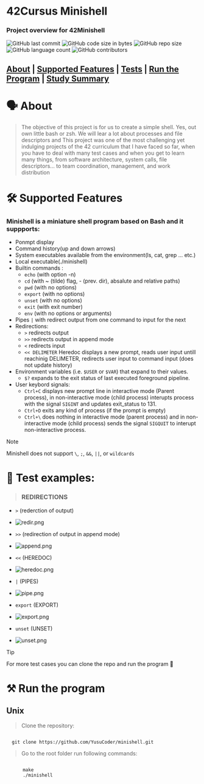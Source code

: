 # 42Cursus Minishell

### Project overview for 42Minishell 
![GitHub last commit](https://img.shields.io/github/last-commit/YusuCoder/minishell)
![GitHub code size in bytes](https://img.shields.io/github/languages/code-size/YusuCoder/minishell)
![GitHub repo size](https://img.shields.io/github/repo-size/YusuCoder/minishell)
![GitHub language count](https://img.shields.io/github/languages/count/YusuCoder/minishell)
![GitHub contributors](https://img.shields.io/github/contributors/YusuCoder/minishell)

## [About](#about) | [Supported Features](#supported-features) | [Tests](#test-examples) | [Run the Program](#run-the-program) | [Study Summary](#study-summary)


# :speaking_head: About
> The objective of this project is for us to create a simple shell. Yes, out own little bash or zsh. We will lear a lot about processes and file descriptors and This project was one of the most challenging yet
  indulging projects of the 42 curriculum that I have faced so far, when you have to deal with many test cases and when you get to learn many things, from software architecture, system calls, file descriptors… to team coordination, management, and work distribution

# :hammer_and_wrench: Supported Features

### Minishell is a miniature shell program based on Bash and it suppports:
- Ponmpt display
- Command history(up and down arrows)
- System executables available from the environment(ls, cat, grep ... etc.)
- Local executable(./minishell)
- Builtin commands :
   - `echo` (with option -n)
   - `cd` (with ~ (tilde) flag, - (prev. dir), absalute and relative paths)
   - `pwd` (with no options)
   - `export` (with no options)
   - `unset` (with no options)
   - `exit` (with exit number)
   - `env` (with no options or arguments)
- Pipes `|` with redirect output from one command to input for the next
- Redirections:
     - `>` redirects output
     - `>>` redirects output in append mode
     - `<` redirects input
     - `<< DELIMETER` Heredoc displays a new prompt, reads user input untill reachinig DELIMETER, redirects user input to command input (does not update history)
- Environment variables (i.e. `$USER` or `$VAR`) that expand to their values.
    - `$?` expands to the exit status of last executed foreground pipeline.
- User keybord signals:
     - `Ctrl+C` displays new prompt line in interactive mode (Parent process), in non-interactive mode (child process) interupts process with the signal `SIGINT` and updates exit_status to 131.
     - `Ctrl+D` exits any  kind of process (if the prompt is empty)
     - `Ctrl+\` does nothing in interactive mode (parent process) and in non-interactive mode (child process) sends the signal `SIGQUIT` to interupt non-interactive process.
> [!NOTE]
> Minishell does not support `\`, `;`, `&&`, `||`, or `wildcards`

# :rocket: Test examples: 

> ### REDIRECTIONS
  - `>` (rederction of output)
    
  - ![redir.png](https://github.com/YusuCoder/minishell/blob/master/test_pics/redir.png)

  - `>>` (redirection of output in append mode)

  - ![append.png](https://github.com/YusuCoder/minishell/blob/master/test_pics/append.png)

  - `<<` (HEREDOC)

  - ![heredoc.png](https://github.com/YusuCoder/minishell/blob/master/test_pics/heredoc.png)

  - `|` (PIPES)

  - ![pipe.png](https://github.com/YusuCoder/minishell/blob/master/test_pics/pipe.png)

  - `export` (EXPORT)

  - ![export.png](https://github.com/YusuCoder/minishell/blob/master/test_pics/export.png)

  - `unset` (UNSET)

  - ![unset.png](https://github.com/YusuCoder/minishell/blob/master/test_pics/unset.png)




> [!TIP]
> For more test cases you can clone the repo and run the program :shushing_face:


# :hammer_and_pick: Run the program
## Unix
  > Clone the repository:
```

  git clone https://github.com/YusuCoder/minishell.git

``` 
> Go to the root folder run following commands:
```

      make
      ./minishell

```


    
